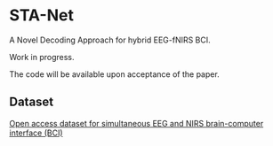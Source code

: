 # STA-Net

A Novel Decoding Approach for hybrid EEG-fNIRS BCI.

Work in progress.

The code will be available upon acceptance of the paper.

## Dataset

[Open access dataset for simultaneous EEG and NIRS brain-computer interface (BCI)](https://doc.ml.tu-berlin.de/hBCI/contactthanks.php)



